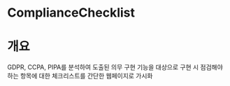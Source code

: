 # ComplianceChecklist

# 개요
GDPR, CCPA, PIPA를 분석하여 도출된 의무 구현 기능을 대상으로
구현 시 점검해야 하는 항목에 대한 체크리스트를 간단한 웹페이지로 가시화